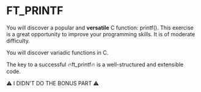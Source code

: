 # FT_PRINTF

You will discover a popular and __versatile__ C function: printf(). This exercise is a great opportunity to improve your programming skills. It is of moderate difficulty.

You will discover variadic functions in C.

The key to a successful 🔥ft_printf🔥 is a well-structured and extensible code.

⚠️ I DIDN'T DO THE BONUS PART ⚠️